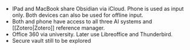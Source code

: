- IPad and MacBook share Obsidian via iCloud. Phone is used as input only. Both devices can also be used for offline input.
- Both and phone have access to all three AI systems and [[Zotero|Zotero]] reference manager.
- Office 360 via university. Later use Libreoffice and Thunderbird.
- Secure vault still to be explored